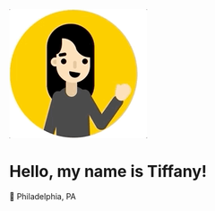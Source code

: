 <img src="https://raw.githubusercontent.com/tiffwong/tiffwong/master/tiffwong.gif">

# Hello, my name is Tiffany!
:round_pushpin: Philadelphia, PA
